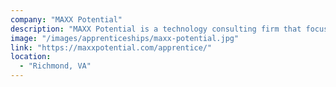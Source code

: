 ```yaml
---
company: "MAXX Potential"
description: "MAXX Potential is a technology consulting firm that focuses on finding a growing tech talent."
image: "/images/apprenticeships/maxx-potential.jpg"
link: "https://maxxpotential.com/apprentice/"
location:
  - "Richmond, VA"
---
```


